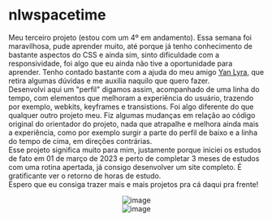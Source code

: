 # nlwspacetime

Meu terceiro projeto (estou com um 4º em andamento).
Essa semana foi maravilhosa, pude aprender muito, até porque já tenho conhecimento de bastante aspectos do CSS e ainda sim, sinto dificuldade com a responsividade, foi algo que eu ainda não tive a oportunidade para aprender. 
Tenho contado bastante com a ajuda do meu amigo <a href="https://github.com/ylyra">Yan Lyra</a>, que retira algumas dúvidas e me auxilia naquilo que quero fazer.
<br>
Desenvolvi aqui um "perfil" digamos assim, acompanhado de uma linha do tempo, com elementos que melhoram a experiência do usuário, trazendo por exemplo, webkits, keyframes e transistions. Foi algo diferente do que qualquer 
outro projeto meu. Fiz algumas mudanças em relação ao código original do orientador do projeto, nada que atrapalhe e melhora ainda mais a experiência, como por exemplo surgir a parte do perfil de baixo e a linha do tempo
de cima, em direções contrárias.
<br>
Esse projeto significa muito para mim, justamente porque iniciei os estudos de fato em 01 de março de 2023 e perto de completar 3 meses de estudos com uma rotina apertada, já consigo desenvolver um site completo. É 
gratificante ver o retorno de horas de estudo. 
<br>
Espero que eu consiga trazer mais e mais projetos pra cá daqui pra frente!

<div align="center">
  
 ![image](https://github.com/vttrg/nlspacetime/assets/126638175/ff940682-c1b4-45b2-8add-788f65773e5d)
 <br>
 ![image](https://github.com/vttrg/nlspacetime/assets/126638175/ba45a22b-ee8b-49bc-a649-203e09ac2cec)

</div>


